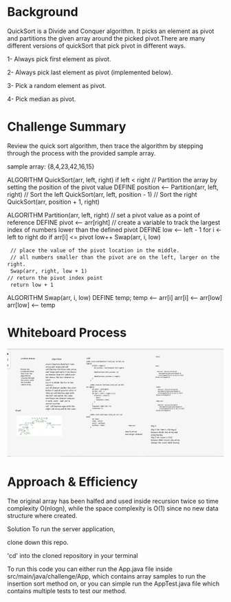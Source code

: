 # Background
QuickSort is a Divide and Conquer algorithm. It picks an element as pivot and partitions the given array around the picked pivot.There are many different versions of quickSort that pick pivot in different ways.

1- Always pick first element as pivot.

2- Always pick last element as pivot (implemented below).

3- Pick a random element as pivot.

4- Pick median as pivot.

# Challenge Summary
Review the quick sort algorithm, then trace the algorithm by stepping through the process with the provided sample array.

sample array: {8,4,23,42,16,15}

ALGORITHM QuickSort(arr, left, right)
    if left < right
        // Partition the array by setting the position of the pivot value
        DEFINE position <-- Partition(arr, left, right)
        // Sort the left
        QuickSort(arr, left, position - 1)
        // Sort the right
        QuickSort(arr, position + 1, right)

ALGORITHM Partition(arr, left, right)
    // set a pivot value as a point of reference
    DEFINE pivot <-- arr[right]
    // create a variable to track the largest index of numbers lower than the defined pivot
    DEFINE low <-- left - 1
    for i <- left to right do
        if arr[i] <= pivot
            low++
            Swap(arr, i, low)

     // place the value of the pivot location in the middle.
     // all numbers smaller than the pivot are on the left, larger on the right.
     Swap(arr, right, low + 1)
    // return the pivot index point
     return low + 1

ALGORITHM Swap(arr, i, low)
    DEFINE temp;
    temp <-- arr[i]
    arr[i] <-- arr[low]
    arr[low] <-- temp

# Whiteboard Process



![](cc-28.png)




# Approach & Efficiency
The original array has been halfed and used inside recursion twice so time complexity O(nlogn), while the space complexity is O(1) since no new data structure where created.

Solution
To run the server application,

clone down this repo.

'cd' into the cloned repository in your terminal



To run this code you can either run the App.java file inside src/main/java/challenge/App, which contains  array samples to run the insertion sort method on, or you can simple run the AppTest.java file which contains multiple tests to test our method.